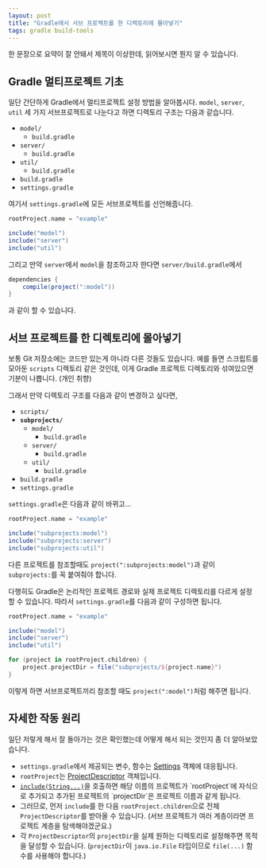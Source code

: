 ```yaml
---
layout: post
title: "Gradle에서 서브 프로젝트를 한 디렉토리에 몰아넣기"
tags: gradle build-tools
---
```


한 문장으로 요약이 잘 안돼서 제목이 이상한데, 읽어보시면 뭔지 알 수 있습니다.

## Gradle 멀티프로젝트 기초

일단 간단하게 Gradle에서 멀티프로젝트 설정 방법을 알아봅시다. `model`, `server`, `util` 세 가지 서브프로젝트로 나눈다고 하면 디렉토리 구조는 다음과 같습니다.

* `model/`
    * `build.gradle`
* `server/`
    * `build.gradle`
* `util/`
    * `build.gradle`
* `build.gradle`
* `settings.gradle`

여기서 `settings.gradle`에 모든 서브프로젝트를 선언해줍니다.

```groovy
rootProject.name = "example"

include("model")
include("server")
include("util")
```

그리고 만약 `server`에서 `model`을 참조하고자 한다면 `server/build.gradle`에서

```groovy
dependencies {
    compile(project(":model"))
}
```

과 같이 할 수 있습니다.

## 서브 프로젝트를 한 디렉토리에 몰아넣기

보통 Git 저장소에는 코드만 있는게 아니라 다른 것들도 있습니다. 예를 들면 스크립트를 모아둔 `scripts` 디렉토리 같은 것인데, 이게 Gradle 프로젝트 디렉토리와 섞여있으면 기분이 나쁩니다. (개인 취향)

그래서 만약 디렉토리 구조를 다음과 같이 변경하고 싶다면,

* `scripts/`
* **`subprojects/`**
    * `model/`
        * `build.gradle`
    * `server/`
        * `build.gradle`
    * `util/`
        * `build.gradle`
* `build.gradle`
* `settings.gradle`

`settings.gradle`은 다음과 같이 바뀌고...

```groovy
rootProject.name = "example"

include("subprojects:model")
include("subprojects:server")
include("subprojects:util")
```

다른 프로젝트를 참조할때도 `project(":subprojects:model")`과 같이 `subprojects:`를 꼭 붙여줘야 합니다.

다행히도 Gradle은 논리적인 프로젝트 경로와 실제 프로젝트 디렉토리를 다르게 설정할 수 있습니다. 따라서 `settings.gradle`를 다음과 같이 구성하면 됩니다.

```groovy
rootProject.name = "example"

include("model")
include("server")
include("util")

for (project in rootProject.children) {
    project.projectDir = file("subprojects/${project.name}")
}
```

이렇게 하면 서브프로젝트끼리 참조할 때도 `project(":model")`처럼 해주면 됩니다.

## 자세한 작동 원리

일단 저렇게 해서 잘 돌아가는 것은 확인했는데 어떻게 해서 되는 것인지 좀 더 알아보았습니다.

* `settings.gradle`에서 제공되는 변수, 함수는 [Settings](https://docs.gradle.org/current/dsl/org.gradle.api.initialization.Settings.html) 객체에 대응됩니다.
* `rootProject`는 [ProjectDescriptor](https://docs.gradle.org/current/javadoc/org/gradle/api/initialization/ProjectDescriptor.html) 객체입니다.
* [`include(String...)`](https://docs.gradle.org/current/dsl/org.gradle.api.initialization.Settings.html#org.gradle.api.initialization.Settings:include(java.lang.String[]))을 호출하면 해당 이름의 프로젝트가 `rootProject`에 자식으로 추가되고 추가된 프로젝트의 `projectDir`은 프로젝트 이름과 같게 됩니다.
* 그러므로, 먼저 `include`를 한 다음 `rootProject.children`으로 전체 `ProjectDescriptor`를 받아올 수 있습니다. (서브 프로젝트가 여러 계층이라면 프로젝트 계층을 탐색해야겠군요.)
* 각 `ProjectDescriptor`의 `projectDir`을 실제 원하는 디렉토리로 설정해주면 목적을 달성할 수 있습니다. (`projectDir`이 `java.io.File` 타입이므로 `file(...)` 함수를 사용해야 합니다.)
